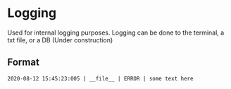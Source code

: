 # Logging

Used for internal logging purposes. Logging can be done to the terminal, a txt file, or a DB (Under construction)

## Format
```text
2020-08-12 15:45:23:005 | __file__ | ERROR | some text here
```